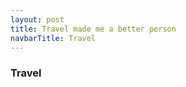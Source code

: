 ```yaml
---
layout: post
title: Travel made me a better person
navbarTitle: Travel
---
```


### Travel

<script>
import simg from '@/components/simg.vue'
export default {
  components: {
    simg
  }
}
</script>
<style lang="stylus">
/*.travel
  .small-image
    bottom: 0;
    right: 100px;
    width 43px*/
</style> 
